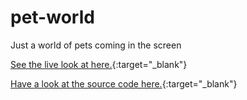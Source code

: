 # pet-world
Just a world of pets coming in the screen

[See the live look at here.](https://muthukumaran-m.github.io/pet-world/){:target="_blank"}

[Have a look at the source code here.](https://github.com/muthukumaran-m/pet-world){:target="_blank"}
